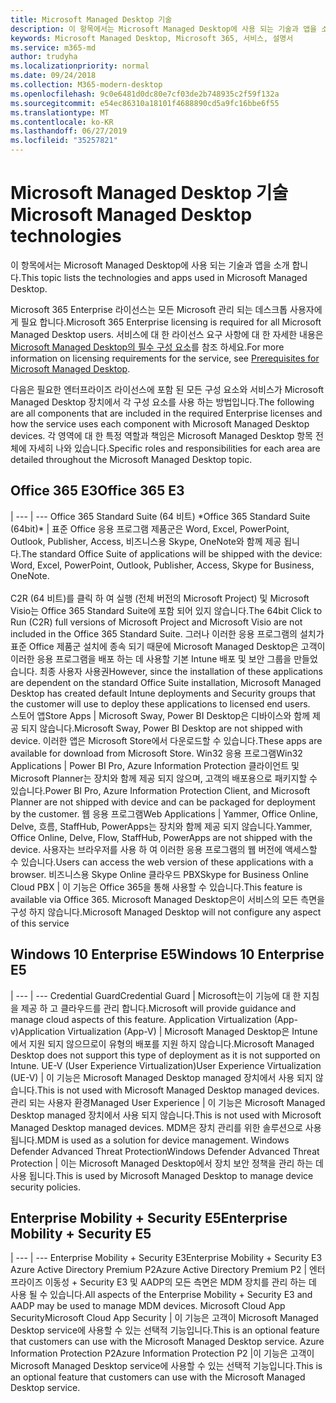 ```yaml
---
title: Microsoft Managed Desktop 기술
description: 이 항목에서는 Microsoft Managed Desktop에 사용 되는 기술과 앱을 소개 합니다.
keywords: Microsoft Managed Desktop, Microsoft 365, 서비스, 설명서
ms.service: m365-md
author: trudyha
ms.localizationpriority: normal
ms.date: 09/24/2018
ms.collection: M365-modern-desktop
ms.openlocfilehash: 9c0e6481d0dc80e7cf03de2b748935c2f59f132a
ms.sourcegitcommit: e54ec86310a18101f4688890cd5a9fc16bbe6f55
ms.translationtype: MT
ms.contentlocale: ko-KR
ms.lasthandoff: 06/27/2019
ms.locfileid: "35257821"
---
```

# <a name="microsoft-managed-desktop-technologies"></a><span data-ttu-id="c8b94-104">Microsoft Managed Desktop 기술</span><span class="sxs-lookup"><span data-stu-id="c8b94-104">Microsoft Managed Desktop technologies</span></span>

<span data-ttu-id="c8b94-105">이 항목에서는 Microsoft Managed Desktop에 사용 되는 기술과 앱을 소개 합니다.</span><span class="sxs-lookup"><span data-stu-id="c8b94-105">This topic lists the technologies and apps used in Microsoft Managed Desktop.</span></span>

<!-- Microsoft 365 E5; Device as a Service -->
<!-- in O365 table, standard suite, removed this sentence "Please see the Installation of Project/Visio 64bit Click to Run Addendum for important deployment instructions. -->

<span data-ttu-id="c8b94-106">Microsoft 365 Enterprise 라이선스는 모든 Microsoft 관리 되는 데스크톱 사용자에 게 필요 합니다.</span><span class="sxs-lookup"><span data-stu-id="c8b94-106">Microsoft 365 Enterprise licensing is required for all Microsoft Managed Desktop users.</span></span> <span data-ttu-id="c8b94-107">서비스에 대 한 라이선스 요구 사항에 대 한 자세한 내용은 [Microsoft Managed Desktop의 필수 구성 요소](../get-ready/prerequisites.md)를 참조 하세요.</span><span class="sxs-lookup"><span data-stu-id="c8b94-107">For more information on licensing requirements for the service, see [Prerequisites for Microsoft Managed Desktop](../get-ready/prerequisites.md).</span></span>

<span data-ttu-id="c8b94-108">다음은 필요한 엔터프라이즈 라이선스에 포함 된 모든 구성 요소와 서비스가 Microsoft Managed Desktop 장치에서 각 구성 요소를 사용 하는 방법입니다.</span><span class="sxs-lookup"><span data-stu-id="c8b94-108">The following are all components that are included in the required Enterprise licenses and how the service uses each component with Microsoft Managed Desktop devices.</span></span> <span data-ttu-id="c8b94-109">각 영역에 대 한 특정 역할과 책임은 Microsoft Managed Desktop 항목 전체에 자세히 나와 있습니다.</span><span class="sxs-lookup"><span data-stu-id="c8b94-109">Specific roles and responsibilities for each area are detailed throughout the Microsoft Managed Desktop topic.</span></span> 

## <a name="office-365-e3"></a><span data-ttu-id="c8b94-110">Office 365 E3</span><span class="sxs-lookup"><span data-stu-id="c8b94-110">Office 365 E3</span></span>
 |
 --- | ---
<span data-ttu-id="c8b94-111">Office 365 Standard Suite (64 비트) \*</span><span class="sxs-lookup"><span data-stu-id="c8b94-111">Office 365 Standard Suite (64bit)\*</span></span> | <span data-ttu-id="c8b94-112">표준 Office 응용 프로그램 제품군은 Word, Excel, PowerPoint, Outlook, Publisher, Access, 비즈니스용 Skype, OneNote와 함께 제공 됩니다.</span><span class="sxs-lookup"><span data-stu-id="c8b94-112">The standard Office Suite of applications will be shipped with the device: Word, Excel, PowerPoint, Outlook, Publisher, Access, Skype for Business, OneNote.</span></span><br><br><span data-ttu-id="c8b94-113">C2R (64 비트)를 클릭 하 여 실행 (전체 버전의 Microsoft Project) 및 Microsoft Visio는 Office 365 Standard Suite에 포함 되어 있지 않습니다.</span><span class="sxs-lookup"><span data-stu-id="c8b94-113">The 64bit Click to Run (C2R) full versions of Microsoft Project and Microsoft Visio are not included in the Office 365 Standard Suite.</span></span>  <span data-ttu-id="c8b94-114">그러나 이러한 응용 프로그램의 설치가 표준 Office 제품군 설치에 종속 되기 때문에 Microsoft Managed Desktop은 고객이 이러한 응용 프로그램을 배포 하는 데 사용할 기본 Intune 배포 및 보안 그룹을 만들었습니다. 최종 사용자 사용권</span><span class="sxs-lookup"><span data-stu-id="c8b94-114">However, since the installation of these applications are dependent on the standard Office Suite installation, Microsoft Managed Desktop has created default Intune deployments and Security groups that the customer will use to deploy these applications to licensed end users.</span></span>  
<span data-ttu-id="c8b94-115">스토어 앱</span><span class="sxs-lookup"><span data-stu-id="c8b94-115">Store Apps</span></span> |    <span data-ttu-id="c8b94-116">Microsoft Sway, Power BI Desktop은 디바이스와 함께 제공 되지 않습니다.</span><span class="sxs-lookup"><span data-stu-id="c8b94-116">Microsoft Sway, Power BI Desktop are not shipped with device.</span></span> <span data-ttu-id="c8b94-117">이러한 앱은 Microsoft Store에서 다운로드할 수 있습니다.</span><span class="sxs-lookup"><span data-stu-id="c8b94-117">These apps are available for download from Microsoft Store.</span></span>
<span data-ttu-id="c8b94-118">Win32 응용 프로그램</span><span class="sxs-lookup"><span data-stu-id="c8b94-118">Win32 Applications</span></span> |    <span data-ttu-id="c8b94-119">Power BI Pro, Azure Information Protection 클라이언트 및 Microsoft Planner는 장치와 함께 제공 되지 않으며, 고객의 배포용으로 패키지할 수 있습니다.</span><span class="sxs-lookup"><span data-stu-id="c8b94-119">Power BI Pro, Azure Information Protection Client, and Microsoft Planner are not shipped with device and can be packaged for deployment by the customer.</span></span> 
<span data-ttu-id="c8b94-120">웹 응용 프로그램</span><span class="sxs-lookup"><span data-stu-id="c8b94-120">Web Applications</span></span> |  <span data-ttu-id="c8b94-121">Yammer, Office Online, Delve, 흐름, StaffHub, PowerApps는 장치와 함께 제공 되지 않습니다.</span><span class="sxs-lookup"><span data-stu-id="c8b94-121">Yammer, Office Online, Delve, Flow, StaffHub, PowerApps are not shipped with the device.</span></span> <span data-ttu-id="c8b94-122">사용자는 브라우저를 사용 하 여 이러한 응용 프로그램의 웹 버전에 액세스할 수 있습니다.</span><span class="sxs-lookup"><span data-stu-id="c8b94-122">Users can access the web version of these applications with a browser.</span></span>
<span data-ttu-id="c8b94-123">비즈니스용 Skype Online 클라우드 PBX</span><span class="sxs-lookup"><span data-stu-id="c8b94-123">Skype for Business Online Cloud PBX</span></span> | <span data-ttu-id="c8b94-124">이 기능은 Office 365을 통해 사용할 수 있습니다.</span><span class="sxs-lookup"><span data-stu-id="c8b94-124">This feature is available via Office 365.</span></span> <span data-ttu-id="c8b94-125">Microsoft Managed Desktop은이 서비스의 모든 측면을 구성 하지 않습니다.</span><span class="sxs-lookup"><span data-stu-id="c8b94-125">Microsoft Managed Desktop will not configure any aspect of this service</span></span>

## <a name="windows-10-enterprise-e5"></a><span data-ttu-id="c8b94-126">Windows 10 Enterprise E5</span><span class="sxs-lookup"><span data-stu-id="c8b94-126">Windows 10 Enterprise E5</span></span>

 |
 --- | ---
<span data-ttu-id="c8b94-127">Credential Guard</span><span class="sxs-lookup"><span data-stu-id="c8b94-127">Credential Guard</span></span> |  <span data-ttu-id="c8b94-128">Microsoft는이 기능에 대 한 지침을 제공 하 고 클라우드를 관리 합니다.</span><span class="sxs-lookup"><span data-stu-id="c8b94-128">Microsoft will provide guidance and manage cloud aspects of this feature.</span></span>
<span data-ttu-id="c8b94-129">Application Virtualization (App-v)</span><span class="sxs-lookup"><span data-stu-id="c8b94-129">Application Virtualization (App-V)</span></span> |    <span data-ttu-id="c8b94-130">Microsoft Managed Desktop은 Intune에서 지원 되지 않으므로이 유형의 배포를 지원 하지 않습니다.</span><span class="sxs-lookup"><span data-stu-id="c8b94-130">Microsoft Managed Desktop does not support this type of deployment as it is not supported on Intune.</span></span>
<span data-ttu-id="c8b94-131">UE-V (User Experience Virtualization)</span><span class="sxs-lookup"><span data-stu-id="c8b94-131">User Experience Virtualization (UE-V)</span></span> | <span data-ttu-id="c8b94-132">이 기능은 Microsoft Managed Desktop managed 장치에서 사용 되지 않습니다.</span><span class="sxs-lookup"><span data-stu-id="c8b94-132">This is not used with Microsoft Managed Desktop managed devices.</span></span>
<span data-ttu-id="c8b94-133">관리 되는 사용자 환경</span><span class="sxs-lookup"><span data-stu-id="c8b94-133">Managed User Experience</span></span>  | <span data-ttu-id="c8b94-134">이 기능은 Microsoft Managed Desktop managed 장치에서 사용 되지 않습니다.</span><span class="sxs-lookup"><span data-stu-id="c8b94-134">This is not used with Microsoft Managed Desktop managed devices.</span></span> <span data-ttu-id="c8b94-135">MDM은 장치 관리를 위한 솔루션으로 사용 됩니다.</span><span class="sxs-lookup"><span data-stu-id="c8b94-135">MDM is used as a solution for device management.</span></span>
<span data-ttu-id="c8b94-136">Windows Defender Advanced Threat Protection</span><span class="sxs-lookup"><span data-stu-id="c8b94-136">Windows Defender Advanced Threat Protection</span></span> |   <span data-ttu-id="c8b94-137">이는 Microsoft Managed Desktop에서 장치 보안 정책을 관리 하는 데 사용 됩니다.</span><span class="sxs-lookup"><span data-stu-id="c8b94-137">This is used by Microsoft Managed Desktop to manage device security policies.</span></span> 

## <a name="enterprise-mobility--security-e5"></a><span data-ttu-id="c8b94-138">Enterprise Mobility + Security E5</span><span class="sxs-lookup"><span data-stu-id="c8b94-138">Enterprise Mobility + Security E5</span></span>

 |
 --- | ---
<span data-ttu-id="c8b94-139">Enterprise Mobility + Security E3</span><span class="sxs-lookup"><span data-stu-id="c8b94-139">Enterprise Mobility + Security E3</span></span><br><span data-ttu-id="c8b94-140">Azure Active Directory Premium P2</span><span class="sxs-lookup"><span data-stu-id="c8b94-140">Azure Active Directory Premium P2</span></span> |    <span data-ttu-id="c8b94-141">엔터프라이즈 이동성 + Security E3 및 AADP의 모든 측면은 MDM 장치를 관리 하는 데 사용 될 수 있습니다.</span><span class="sxs-lookup"><span data-stu-id="c8b94-141">All aspects of the Enterprise Mobility + Security E3 and AADP may be used to manage MDM devices.</span></span>
<span data-ttu-id="c8b94-142">Microsoft Cloud App Security</span><span class="sxs-lookup"><span data-stu-id="c8b94-142">Microsoft Cloud App Security</span></span> |  <span data-ttu-id="c8b94-143">이 기능은 고객이 Microsoft Managed Desktop service에 사용할 수 있는 선택적 기능입니다.</span><span class="sxs-lookup"><span data-stu-id="c8b94-143">This is an optional feature that customers can use with the Microsoft Managed Desktop service.</span></span>
<span data-ttu-id="c8b94-144">Azure Information Protection P2</span><span class="sxs-lookup"><span data-stu-id="c8b94-144">Azure Information Protection P2</span></span>  |<span data-ttu-id="c8b94-145">이 기능은 고객이 Microsoft Managed Desktop service에 사용할 수 있는 선택적 기능입니다.</span><span class="sxs-lookup"><span data-stu-id="c8b94-145">This is an optional feature that customers can use with the Microsoft Managed Desktop service.</span></span>

